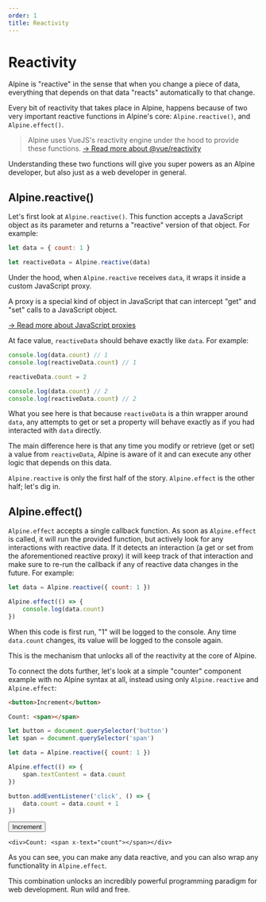 ```yaml
---
order: 1
title: Reactivity
---
```


# Reactivity

Alpine is "reactive" in the sense that when you change a piece of data, everything that depends on that data "reacts" automatically to that change.

Every bit of reactivity that takes place in Alpine, happens because of two very important reactive functions in Alpine's core: `Alpine.reactive()`, and `Alpine.effect()`.

> Alpine uses VueJS's reactivity engine under the hood to provide these functions.
> [→ Read more about @vue/reactivity](https://github.com/vuejs/vue-next/tree/master/packages/reactivity)

Understanding these two functions will give you super powers as an Alpine developer, but also just as a web developer in general.

<a name="alpine-reactive"></a>
## Alpine.reactive()

Let's first look at `Alpine.reactive()`. This function accepts a JavaScript object as its parameter and returns a "reactive" version of that object. For example:

```js
let data = { count: 1 }

let reactiveData = Alpine.reactive(data)
```

Under the hood, when `Alpine.reactive` receives `data`, it wraps it inside a custom JavaScript proxy.

A proxy is a special kind of object in JavaScript that can intercept "get" and "set" calls to a JavaScript object.

[→ Read more about JavaScript proxies](https://developer.mozilla.org/en-US/docs/Web/JavaScript/Reference/Global_Objects/Proxy)

At face value, `reactiveData` should behave exactly like `data`. For example:

```js
console.log(data.count) // 1
console.log(reactiveData.count) // 1

reactiveData.count = 2

console.log(data.count) // 2
console.log(reactiveData.count) // 2
```

What you see here is that because `reactiveData` is a thin wrapper around `data`, any attempts to get or set a property will behave exactly as if you had interacted with `data` directly.

The main difference here is that any time you modify or retrieve (get or set) a value from `reactiveData`, Alpine is aware of it and can execute any other logic that depends on this data.

`Alpine.reactive` is only the first half of the story. `Alpine.effect` is the other half; let's dig in.

<a name="alpine-effect"></a><a name="alpine-effect"></a>
## Alpine.effect()

`Alpine.effect` accepts a single callback function. As soon as `Alpine.effect` is called, it will run the provided function, but actively look for any interactions with reactive data. If it detects an interaction (a get or set from the aforementioned reactive proxy) it will keep track of that interaction and make sure to re-run the callback if any of reactive data changes in the future. For example:

```js
let data = Alpine.reactive({ count: 1 })

Alpine.effect(() => {
    console.log(data.count)
})
```

When this code is first run, "1" will be logged to the console. Any time `data.count` changes, its value will be logged to the console again.

This is the mechanism that unlocks all of the reactivity at the core of Alpine.

To connect the dots further, let's look at a simple "counter" component example with no Alpine syntax at all, instead using only `Alpine.reactive` and `Alpine.effect`:

```html
<button>Increment</button>

Count: <span></span>
```
```js
let button = document.querySelector('button')
let span = document.querySelector('span')

let data = Alpine.reactive({ count: 1 })

Alpine.effect(() => {
    span.textContent = data.count
})

button.addEventListener('click', () => {
    data.count = data.count + 1
})
```

<!-- START_VERBATIM -->
<div x-data="{ count: 1 }" class="demo">
    <button @click="count++">Increment</button>

    <div>Count: <span x-text="count"></span></div>
</div>
<!-- END_VERBATIM -->

As you can see, you can make any data reactive, and you can also wrap any functionality in `Alpine.effect`.

This combination unlocks an incredibly powerful programming paradigm for web development. Run wild and free.
